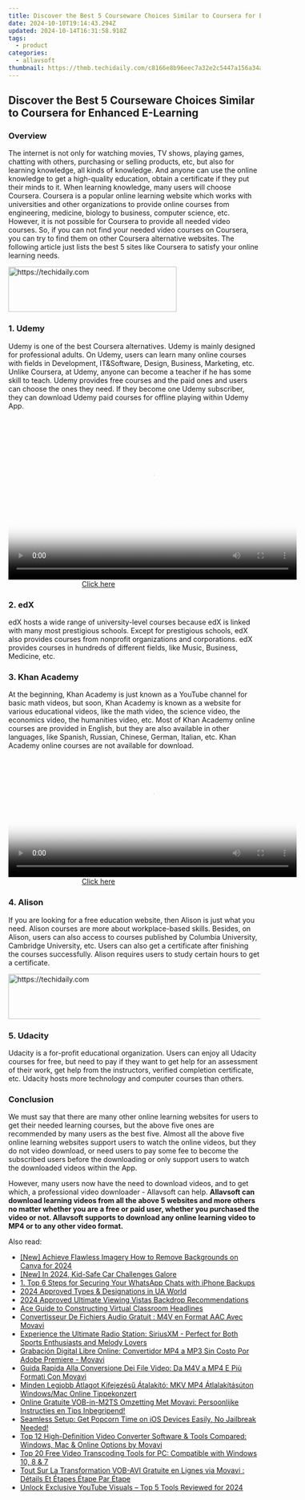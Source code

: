 ```yaml
---
title: Discover the Best 5 Courseware Choices Similar to Coursera for Enhanced E-Learning
date: 2024-10-10T19:14:43.294Z
updated: 2024-10-14T16:31:58.918Z
tags:
  - product
categories:
  - allavsoft
thumbnail: https://thmb.techidaily.com/c8166e8b96eec7a32e2c5447a156a34a01b3ade6d8a5a024a318a811ffe0e892.jpg
---
```


## Discover the Best 5 Courseware Choices Similar to Coursera for Enhanced E-Learning

### Overview

The internet is not only for watching movies, TV shows, playing games, chatting with others, purchasing or selling products, etc, but also for learning knowledge, all kinds of knowledge. And anyone can use the online knowledge to get a high-quality education, obtain a certificate if they put their minds to it. When learning knowledge, many users will choose Coursera. Coursera is a popular online learning website which works with universities and other organizations to provide online courses from engineering, medicine, biology to business, computer science, etc. However, it is not possible for Coursera to provide all needed video courses. So, if you can not find your needed video courses on Coursera, you can try to find them on other Coursera alternative websites. The following article just lists the best 5 sites like Coursera to satisfy your online learning needs.

<!-- affiliate ads begin -->
<a href="https://aligracehair.sjv.io/c/5597632/2135402/19272" target="_top" id="2135402">
  <img src="//a.impactradius-go.com/display-ad/19272-2135402" border="0" alt="https://techidaily.com" width="336" height="90"/>
</a>
<img height="0" width="0" src="https://aligracehair.sjv.io/i/5597632/2135402/19272" style="position:absolute;visibility:hidden;" border="0" />
<!-- affiliate ads end -->

### 1\. Udemy

Udemy is one of the best Coursera alternatives. Udemy is mainly designed for professional adults. On Udemy, users can learn many online courses with fields in Development, IT&Software, Design, Business, Marketing, etc. Unlike Coursera, at Udemy, anyone can become a teacher if he has some skill to teach. Udemy provides free courses and the paid ones and users can choose the ones they need. If they become one Udemy subscriber, they can download Udemy paid courses for offline playing within Udemy App.

<!-- affiliate ads begin -->
<span id="1160850">
					<video width="576" height="324" style="cursor:pointer"
           poster="//a.impactradius-go.com/display-clicktoplayimage/1160850.png"
           onclick="if(!this.playClicked){this.play();this.setAttribute('controls',true);this.playClicked=true;}">
	   <source src="//a.impactradius-go.com/display-ad/14559-1160850">
	   <img src="//a.impactradius-go.com/display-clicktoplayimage/1160850.png" style="border: none; height: 100%; width: 100%; object-fit: contain">
	</video>
	<div style="width:360px;text-align:center"><a href="javascript:window.open(decodeURIComponent('https%3A%2F%2Fpropmoneyinc.pxf.io%2Fc%2F5597632%2F1160850%2F14559'), '_blank');void(0);">Click here</a></div>
</span>
<img height="0" width="0" src="https://imp.pxf.io/i/5597632/1160850/14559" style="position:absolute;visibility:hidden;" border="0" />
<!-- affiliate ads end -->

### 2\. edX

edX hosts a wide range of university-level courses because edX is linked with many most prestigious schools. Except for prestigious schools, edX also provides courses from nonprofit organizations and corporations. edX provides courses in hundreds of different fields, like Music, Business, Medicine, etc.

### 3\. Khan Academy

At the beginning, Khan Academy is just known as a YouTube channel for basic math videos, but soon, Khan Academy is known as a website for various educational videos, like the math video, the science video, the economics video, the humanities video, etc. Most of Khan Academy online courses are provided in English, but they are also available in other languages, like Spanish, Russian, Chinese, German, Italian, etc. Khan Academy online courses are not available for download.

<!-- affiliate ads begin -->
<span id="1982485">
					<video width="576" height="240" style="cursor:pointer"
           poster="//a.impactradius-go.com/display-clicktoplayimage/1982485.png"
           onclick="if(!this.playClicked){this.play();this.setAttribute('controls',true);this.playClicked=true;}">
	   <source src="//a.impactradius-go.com/display-ad/22993-1982485">
	   <img src="//a.impactradius-go.com/display-clicktoplayimage/1982485.png" style="border: none; height: 100%; width: 100%; object-fit: contain">
	</video>
	<div style="width:360px;text-align:center"><a href="javascript:window.open(decodeURIComponent('https%3A%2F%2Fhomestyler.sjv.io%2Fc%2F5597632%2F1982485%2F22993'), '_blank');void(0);">Click here</a></div>
</span>
<img height="0" width="0" src="https://imp.pxf.io/i/5597632/1982485/22993" style="position:absolute;visibility:hidden;" border="0" />
<!-- affiliate ads end -->

### 4\. Alison

If you are looking for a free education website, then Alison is just what you need. Alison courses are more about workplace-based skills. Besides, on Alison, users can also access to courses published by Columbia University, Cambridge University, etc. Users can also get a certificate after finishing the courses successfully. Alison requires users to study certain hours to get a certificate.

<!-- affiliate ads begin -->
<a href="https://imp.i357552.net/c/5597632/1006793/11832" target="_top" id="1006793">
  <img src="//a.impactradius-go.com/display-ad/11832-1006793" border="0" alt="https://techidaily.com" width="728" height="90"/>
</a>
<img height="0" width="0" src="https://imp.i357552.net/i/5597632/1006793/11832" style="position:absolute;visibility:hidden;" border="0" />
<!-- affiliate ads end -->

### 5\. Udacity

Udacity is a for-profit educational organization. Users can enjoy all Udacity courses for free, but need to pay if they want to get help for an assessment of their work, get help from the instructors, verified completion certificate, etc. Udacity hosts more technology and computer courses than others.

### Conclusion

We must say that there are many other online learning websites for users to get their needed learning courses, but the above five ones are recommended by many users as the best five. Almost all the above five online learning websites support users to watch the online videos, but they do not video download, or need users to pay some fee to become the subscribed users before the downloading or only support users to watch the downloaded videos within the App.

However, many users now have the need to download videos, and to get which, a professional video downloader - Allavsoft can help. **Allavsoft can download learning videos from all the above 5 websites and more others no matter whether you are a free or paid user, whether you purchased the video or not. Allavsoft supports to download any online learning video to MP4 or to any other video format.**

<ins class="adsbygoogle"
     style="display:block"
     data-ad-format="autorelaxed"
     data-ad-client="ca-pub-7571918770474297"
     data-ad-slot="1223367746"></ins>

<ins class="adsbygoogle"
     style="display:block"
     data-ad-client="ca-pub-7571918770474297"
     data-ad-slot="8358498916"
     data-ad-format="auto"
     data-full-width-responsive="true"></ins>

<span class="atpl-alsoreadstyle">Also read:</span>
<div><ul>
<li><a href="https://article-tips.techidaily.com/new-achieve-flawless-imagery-how-to-remove-backgrounds-on-canva-for-2024/"><u>[New] Achieve Flawless Imagery How to Remove Backgrounds on Canva for 2024</u></a></li>
<li><a href="https://visual-screen-recording.techidaily.com/new-in-2024-kid-safe-car-challenges-galore/"><u>[New] In 2024, Kid-Safe Car Challenges Galore</u></a></li>
<li><a href="https://win-unique.techidaily.com/1-top-6-steps-for-securing-your-whatsapp-chats-with-iphone-backups/"><u>1. Top 6 Steps for Securing Your WhatsApp Chats with iPhone Backups</u></a></li>
<li><a href="https://article-knowledge.techidaily.com/2024-approved-types-and-designations-in-ua-world/"><u>2024 Approved Types & Designations in UA World</u></a></li>
<li><a href="https://some-skills.techidaily.com/2024-approved-ultimate-viewing-vistas-backdrop-recommendations/"><u>2024 Approved Ultimate Viewing Vistas Backdrop Recommendations</u></a></li>
<li><a href="https://extra-information.techidaily.com/ace-guide-to-constructing-virtual-classroom-headlines/"><u>Ace Guide to Constructing Virtual Classroom Headlines</u></a></li>
<li><a href="https://win-tricks.techidaily.com/convertisseur-de-fichiers-audio-gratuit-m4v-en-format-aac-avec-movavi/"><u>Convertisseur De Fichiers Audio Gratuit : M4V en Format AAC Avec Movavi</u></a></li>
<li><a href="https://media-tips.techidaily.com/experience-the-ultimate-radio-station-siriusxm-perfect-for-both-sports-enthusiasts-and-melody-lovers/"><u>Experience the Ultimate Radio Station: SiriusXM - Perfect for Both Sports Enthusiasts and Melody Lovers</u></a></li>
<li><a href="https://win-tricks.techidaily.com/grabacion-digital-libre-online-convertidor-mp4-a-mp3-sin-costo-por-adobe-premiere-movavi/"><u>Grabación Digital Libre Online: Convertidor MP4 a MP3 Sin Costo Por Adobe Premiere - Movavi</u></a></li>
<li><a href="https://win-tricks.techidaily.com/guida-rapida-alla-conversione-dei-file-video-da-m4v-a-mp4-e-piu-formati-con-movavi/"><u>Guida Rapida Alla Conversione Dei File Video: Da M4V a MP4 E Più Formati Con Movavi</u></a></li>
<li><a href="https://win-tricks.techidaily.com/minden-legjobb-atlagot-kifejezesu-atalakito-mkv-mp4-atlalakitasuton-windowsmac-online-tippekonzert/"><u>Minden Legjobb Átlagot Kifejezésű Átalakító: MKV MP4 Átlalakításúton Windows/Mac Online Tippekonzert</u></a></li>
<li><a href="https://win-tricks.techidaily.com/online-gratuite-vob-in-m2ts-omzetting-met-movavi-persoonlijke-instructies-en-tips-inbegripend/"><u>Online Gratuite VOB-in-M2TS Omzetting Met Movavi: Persoonlijke Instructies en Tips Inbegripend!</u></a></li>
<li><a href="https://vp-tips.techidaily.com/seamless-setup-get-popcorn-time-on-ios-devices-easily-no-jailbreak-needed/"><u>Seamless Setup: Get Popcorn Time on iOS Devices Easily, No Jailbreak Needed!</u></a></li>
<li><a href="https://win-tricks.techidaily.com/top-12-high-definition-video-converter-software-and-tools-compared-windows-mac-and-online-options-by-movavi/"><u>Top 12 High-Definition Video Converter Software & Tools Compared: Windows, Mac & Online Options by Movavi</u></a></li>
<li><a href="https://win-tricks.techidaily.com/top-20-free-video-transcoding-tools-for-pc-compatible-with-windows-10-8-and-7/"><u>Top 20 Free Video Transcoding Tools for PC: Compatible with Windows 10, 8 & 7</u></a></li>
<li><a href="https://win-tricks.techidaily.com/tout-sur-la-transformation-vob-avi-gratuite-en-lignes-via-movavi-details-et-etapes-etape-par-etape/"><u>Tout Sur La Transformation VOB-AVI Gratuite en Lignes via Movavi : Détails Et Étapes Étape Par Étape</u></a></li>
<li><a href="https://facebook-video-share.techidaily.com/unlock-exclusive-youtube-visuals-top-5-tools-reviewed-for-2024/"><u>Unlock Exclusive YouTube Visuals – Top 5 Tools Reviewed for 2024</u></a></li>
</ul></div>

